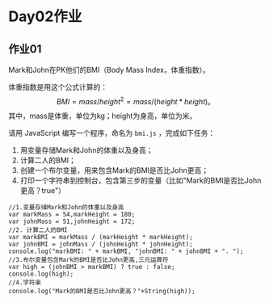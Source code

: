 # Day02作业



## 作业01

Mark和John在PK他们的BMI（Body Mass Index，体重指数）。

体重指数是用这个公式计算的：
$$
BMI = mass / height^2 = mass / (height * height)。
$$
其中，mass是体重，单位为kg；height为身高，单位为米。

请用 JavaScript 编写一个程序，命名为 `bmi.js` ，完成如下任务：

1. 用变量存储Mark和John的体重以及身高；
2. 计算二人的BMI；
3. 创建一个布尔变量，用来包含Mark的BMI是否比John更高；
4. 打印一个字符串到控制台，包含第三步的变量（比如"Mark的BMI是否比John更高？true"）

```
//1.变量存储Mark和John的体重以及身高
var markMass = 54,markHeight = 180;
var johnMass = 51,johnHeight = 172;
//2. 计算二人的BMI
var markBMI = markMass / (markHeight * markHeight);
var johnBMI = johnMass / (johnHeight * johnHeight);
console.log("markBMI: " + markBMI, "johnBMI: " + johnBMI + ". ");
//3.布尔变量包含Mark的BMI是否比John更高,三元运算符
var high = (johnBMI > markBMI) ? true : false;
console.log(high);
//4.字符串
console.log("Mark的BMI是否比John更高？"+String(high));
```





